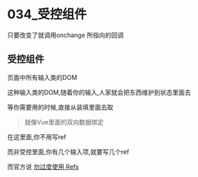 # 034_受控组件

只要改变了就调用onchange 所指向的回调



## 受控组件
页面中所有输入类的DOM

这种输入类的DOM,随着你的输入,人家就会把东西维护到状态里面去

等你需要用的时候,直接从装填里面去取

>就像Vue里面的双向数据绑定
>

在这里面,你不用写ref

而非受控里面,你有几个输入项,就要写几个ref

而官方说 [勿过度使用 Refs](https://react.docschina.org/docs/refs-and-the-dom.html#dont-overuse-refs)
